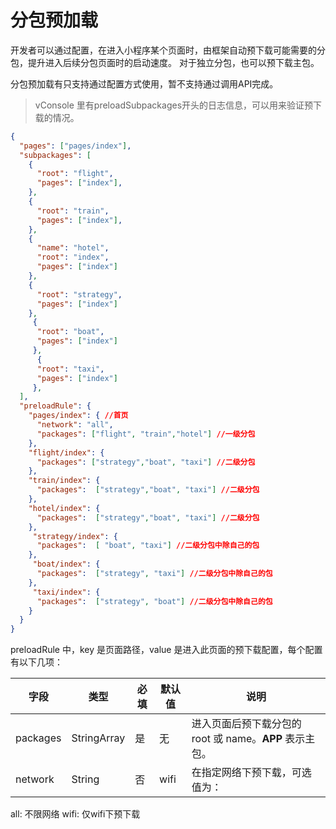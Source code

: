 # 分包预加载



开发者可以通过配置，在进入小程序某个页面时，由框架自动预下载可能需要的分包，提升进入后续分包页面时的启动速度。
对于独立分包，也可以预下载主包。

分包预加载有只支持通过配置方式使用，暂不支持通过调用API完成。

> vConsole 里有preloadSubpackages开头的日志信息，可以用来验证预下载的情况。

```json
{
  "pages": ["pages/index"],
  "subpackages": [
    {
      "root": "flight",
      "pages": ["index"],
    },
    {
      "root": "train",
      "pages": ["index"],
    },
    {
      "name": "hotel",
      "root": "index",
      "pages": ["index"]
    },
    {
      "root": "strategy",
      "pages": ["index"]
    },
     {
      "root": "boat",
      "pages": ["index"]
     },
      {
      "root": "taxi",
      "pages": ["index"]
     },
  ],
  "preloadRule": {
    "pages/index": { //首页
      "network": "all",
      "packages": ["flight", "train","hotel"] //一级分包
    },
    "flight/index": { 
      "packages": ["strategy","boat", "taxi"] //二级分包
    },
    "train/index": {
      "packages":  ["strategy","boat", "taxi"] //二级分包
    },
    "hotel/index": {
      "packages":  ["strategy","boat", "taxi"] //二级分包
    },
     "strategy/index": {
      "packages":  [ "boat", "taxi"] //二级分包中除自己的包
    },
     "boat/index": {
      "packages":  ["strategy", "taxi"] //二级分包中除自己的包
    },
     "taxi/index": {
      "packages":  ["strategy", "boat"] //二级分包中除自己的包
    }
  }
}
```

preloadRule 中，key 是页面路径，value 是进入此页面的预下载配置，每个配置有以下几项：

| 字段     | 类型        | 必填 | 默认值 | 说明                                                  |
|----------|-------------|-----|--------|-----------------------------------------------------|
| packages | StringArray | 是   | 无     | 进入页面后预下载分包的 root 或 name。__APP__ 表示主包。 |
| network  | String      | 否   | wifi   | 在指定网络下预下载，可选值为：                          |


all: 不限网络 
wifi: 仅wifi下预下载
